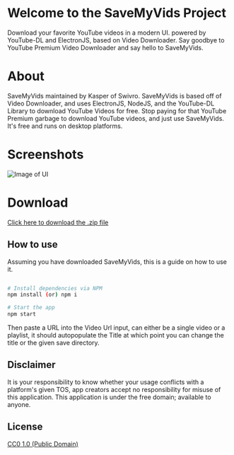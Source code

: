 # Welcome to the SaveMyVids Project
Download your favorite YouTube videos in a modern UI. powered by YouTube-DL and ElectronJS, based on Video Downloader. Say goodbye to YouTube Premium Video Downloader and say hello to SaveMyVids.

# About
SaveMyVids maintained by Kasper of Swivro. SaveMyVids is based off of Video Downloader, and uses ElectronJS, NodeJS, and the YouTube-DL Library to download YouTube Videos for free. Stop paying for that YouTube Premium garbage to download YouTube videos, and just use SaveMyVids. It's free and runs on desktop platforms.

# Screenshots
![Image of UI](https://i.imgur.com/jS6mPyw.png)

# Download
[Click here to download the .zip file](https://github.com/kasperireland/savemyvids/archive/refs/tags/0.00.zip)

## How to use
Assuming you have downloaded SaveMyVids, this is a guide on how to use it.

```bash

# Install dependencies via NPM
npm install (or) npm i

# Start the app
npm start
```

Then paste a URL into the Video Url input, can either be a single video or a playlist, it should autopopulate the Title at which point you can change the title or the given save directory.

## Disclaimer

It is your responsibility to know whether your usage conflicts with a platform's given TOS, app creators accept no responsibility for misuse of this application. This application is under the free domain; available to anyone.

## License

[CC0 1.0 (Public Domain)](LICENSE.md)

